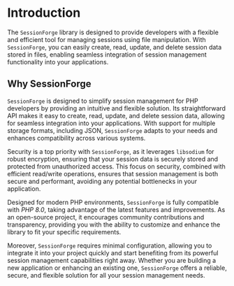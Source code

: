 # Introduction

The `SessionForge` library is designed to provide developers with a flexible and efficient tool for managing sessions using file manipulation. With `SessionForge`, you can easily create, read, update, and delete session data stored in files, enabling seamless integration of session management functionality into your applications.

## Why SessionForge

`SessionForge` is designed to simplify session management for PHP developers by providing an intuitive and flexible solution. Its straightforward API makes it easy to create, read, update, and delete session data, allowing for seamless integration into your applications. With support for multiple storage formats, including JSON, `SessionForge` adapts to your needs and enhances compatibility across various systems.

Security is a top priority with `SessionForge`, as it leverages `libsodium` for robust encryption, ensuring that your session data is securely stored and protected from unauthorized access. This focus on security, combined with efficient read/write operations, ensures that session management is both secure and performant, avoiding any potential bottlenecks in your application.

Designed for modern PHP environments, `SessionForge` is fully compatible with _PHP 8.0_, taking advantage of the latest features and improvements. As an open-source project, it encourages community contributions and transparency, providing you with the ability to customize and enhance the library to fit your specific requirements.

Moreover, `SessionForge` requires minimal configuration, allowing you to integrate it into your project quickly and start benefiting from its powerful session management capabilities right away. Whether you are building a new application or enhancing an existing one, `SessionForge` offers a reliable, secure, and flexible solution for all your session management needs.

